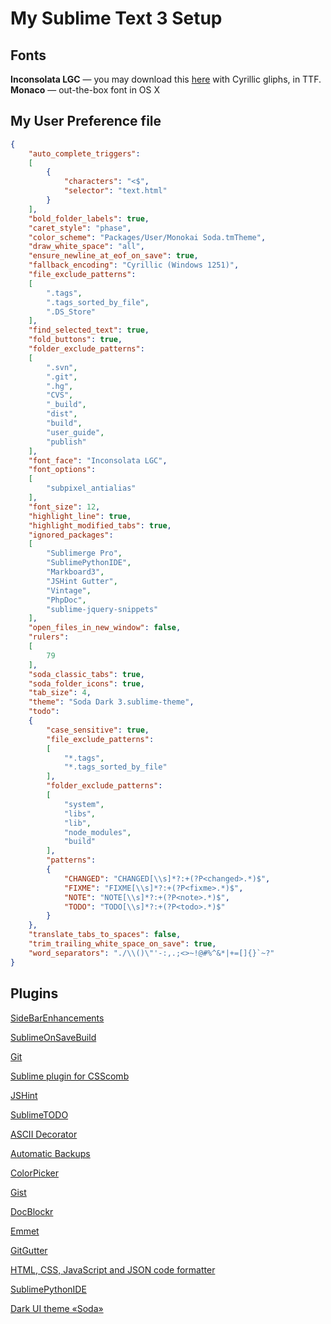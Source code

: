 # My Sublime Text 3 Setup

## Fonts

**Inconsolata LGC** — you may download this [here](https://github.com/asakasinsky/Inconsolata-LGC) with Cyrillic gliphs, in TTF.
**Monaco** — out-the-box font in OS X

## My User Preference file

```json
{
    "auto_complete_triggers":
    [
        {
            "characters": "<$",
            "selector": "text.html"
        }
    ],
    "bold_folder_labels": true,
    "caret_style": "phase",
    "color_scheme": "Packages/User/Monokai Soda.tmTheme",
    "draw_white_space": "all",
    "ensure_newline_at_eof_on_save": true,
    "fallback_encoding": "Cyrillic (Windows 1251)",
    "file_exclude_patterns":
    [
        ".tags",
        ".tags_sorted_by_file",
        ".DS_Store"
    ],
    "find_selected_text": true,
    "fold_buttons": true,
    "folder_exclude_patterns":
    [
        ".svn",
        ".git",
        ".hg",
        "CVS",
        "_build",
        "dist",
        "build",
        "user_guide",
        "publish"
    ],
    "font_face": "Inconsolata LGC",
    "font_options":
    [
        "subpixel_antialias"
    ],
    "font_size": 12,
    "highlight_line": true,
    "highlight_modified_tabs": true,
    "ignored_packages":
    [
        "Sublimerge Pro",
        "SublimePythonIDE",
        "Markboard3",
        "JSHint Gutter",
        "Vintage",
        "PhpDoc",
        "sublime-jquery-snippets"
    ],
    "open_files_in_new_window": false,
    "rulers":
    [
        79
    ],
    "soda_classic_tabs": true,
    "soda_folder_icons": true,
    "tab_size": 4,
    "theme": "Soda Dark 3.sublime-theme",
    "todo":
    {
        "case_sensitive": true,
        "file_exclude_patterns":
        [
            "*.tags",
            "*.tags_sorted_by_file"
        ],
        "folder_exclude_patterns":
        [
            "system",
            "libs",
            "lib",
            "node_modules",
            "build"
        ],
        "patterns":
        {
            "CHANGED": "CHANGED[\\s]*?:+(?P<changed>.*)$",
            "FIXME": "FIXME[\\s]*?:+(?P<fixme>.*)$",
            "NOTE": "NOTE[\\s]*?:+(?P<note>.*)$",
            "TODO": "TODO[\\s]*?:+(?P<todo>.*)$"
        }
    },
    "translate_tabs_to_spaces": false,
    "trim_trailing_white_space_on_save": true,
    "word_separators": "./\\()\"'-:,.;<>~!@#%^&*|+=[]{}`~?"
}

```

## Plugins


[SideBarEnhancements](https://github.com/titoBouzout/SideBarEnhancements/tree/st3)

[SublimeOnSaveBuild](https://github.com/alexnj/SublimeOnSaveBuild)

[Git](https://github.com/kemayo/sublime-text-git)

[Sublime plugin for CSScomb](https://github.com/csscomb/sublime-csscomb)

[JSHint](https://github.com/uipoet/sublime-jshint)

[SublimeTODO](https://github.com/dnatag/SublimeTODO)

[ASCII Decorator](https://github.com/viisual/ASCII-Decorator)

[Automatic Backups](https://github.com/joelpt/sublimetext-automatic-backups)

[ColorPicker](https://github.com/weslly/ColorPicker)

[Gist](https://github.com/condemil/Gist)

[DocBlockr](https://github.com/spadgos/sublime-jsdocs)

[Emmet](https://github.com/sergeche/emmet-sublime)

[GitGutter](https://github.com/jisaacks/GitGutter)

[HTML, CSS, JavaScript and JSON code formatter](https://github.com/victorporof/Sublime-HTMLPrettify)

[SublimePythonIDE](https://github.com/JulianEberius/SublimePythonIDE)

[Dark UI theme «Soda»](https://github.com/buymeasoda/soda-theme/)


